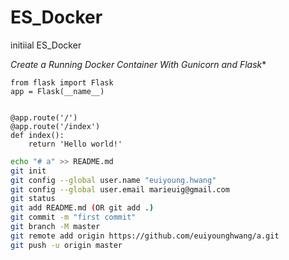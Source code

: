 # ES_Docker
initiial ES_Docker

*Create a Running Docker Container With Gunicorn and Flask**  


```
from flask import Flask
app = Flask(__name__)


@app.route('/')
@app.route('/index')
def index():
    return 'Hello world!'

```




```sh
echo "# a" >> README.md
git init
git config --global user.name "euiyoung.hwang"
git config --global user.email marieuig@gmail.com
git status  
git add README.md (OR git add .)  
git commit -m "first commit"  
git branch -M master  
git remote add origin https://github.com/euiyounghwang/a.git  
git push -u origin master  
```
